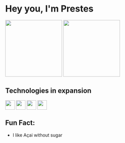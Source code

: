 # **Hey you, I'm Prestes**
<div>
    <img height="180em" src="https://github-readme-stats.vercel.app/api?username=bcaua321&count_private=true&show_icons=true&theme=dracula">
    <img height="180em" src="https://github-readme-stats.vercel.app/api/top-langs/?username=bcaua321&layout=compact)](https://github.com/anuraghazra/github-readme-stats">
</div>

## **Technologies in expansion**
<p float="left">
    <img align="center" width="30rem" src="https://image.flaticon.com/icons/png/128/3522/3522240.png"/>
    <img align="center" width="30rem" src="https://image.flaticon.com/icons/png/128/136/136448.png"/>
    <img align="center" width="30rem" src="https://image.flaticon.com/icons/png/128/29/29104.png"/>
    <img align="center" width="30rem" src="https://image.flaticon.com/icons/png/128/29/29600.png"/>
</p>

## **Fun Fact:**
   - I like Açai without sugar
